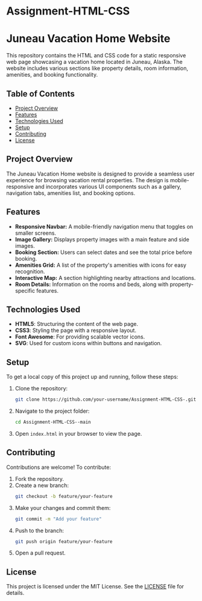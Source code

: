 # Assignment-HTML-CSS

# Juneau Vacation Home Website

This repository contains the HTML and CSS code for a static responsive web page showcasing a vacation home located in Juneau, Alaska. The website includes various sections like property details, room information, amenities, and booking functionality.

## Table of Contents

- [Project Overview](#project-overview)
- [Features](#features)
- [Technologies Used](#technologies-used)
- [Setup](#setup)
- [Contributing](#contributing)
- [License](#license)

## Project Overview

The Juneau Vacation Home website is designed to provide a seamless user experience for browsing vacation rental properties. The design is mobile-responsive and incorporates various UI components such as a gallery, navigation tabs, amenities list, and booking options.

## Features

- **Responsive Navbar:** A mobile-friendly navigation menu that toggles on smaller screens.
- **Image Gallery:** Displays property images with a main feature and side images.
- **Booking Section:** Users can select dates and see the total price before booking.
- **Amenities Grid:** A list of the property's amenities with icons for easy recognition.
- **Interactive Map:** A section highlighting nearby attractions and locations.
- **Room Details:** Information on the rooms and beds, along with property-specific features.

## Technologies Used

- **HTML5**: Structuring the content of the web page.
- **CSS3**: Styling the page with a responsive layout.
- **Font Awesome**: For providing scalable vector icons.
- **SVG**: Used for custom icons within buttons and navigation.

## Setup

To get a local copy of this project up and running, follow these steps:

1. Clone the repository:
    ```bash
    git clone https://github.com/your-username/Assignment-HTML-CSS-.git   
    ```
2. Navigate to the project folder:
    ```bash
    cd Assignment-HTML-CSS--main


    ```
3. Open `index.html` in your browser to view the page.


## Contributing

Contributions are welcome! To contribute:

1. Fork the repository.
2. Create a new branch:
    ```bash
    git checkout -b feature/your-feature
    ```
3. Make your changes and commit them:
    ```bash
    git commit -m "Add your feature"
    ```
4. Push to the branch:
    ```bash
    git push origin feature/your-feature
    ```
5. Open a pull request.

## License

This project is licensed under the MIT License. See the [LICENSE](LICENSE) file for details.
